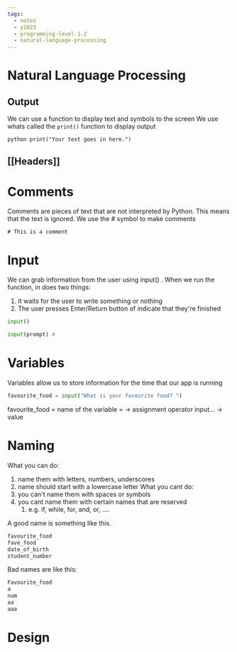 ```yaml
---
tags:
  - notes
  - y2023
  - programming-level-1-2
  - natural-language-processing
---
```

# Natural Language Processing

## Output
We can use a function to display text and symbols to the screen
We use whats called the `print()` function to display output

``python
print("Your text goes in here.")
``
## [[Headers]]

# Comments
Comments are pieces of text that are not interpreted by Python.
This means that the text is ignored.
We use the # symbol to make comments
```
# This is a comment
```
# Input 
We can grab information from the user using input() . 
When we run the function, in does two things:
1. It waits for the user to write something or nothing
2. The user presses Enter/Return button of indicate that they're finished
```python
input()

input(prompt) #
```

# Variables
Variables allow us to store information for the time that our app is running

~~~python
favourite_food = input("What is your favourite food? ")
~~~
favourite_food = name of the variable
= -> assignment operator
input... -> value

# Naming

What you can do:
1. name them with letters, numbers, underscores
2. name should start with a lowercase letter 
What you cant do:
1. you can't name them with spaces or symbols
2. you cant name them with certain names that are reserved
	1.  e.g. if, while, for, and, or, ....

A good name is something like this.
~~~python
favourite_food
fave_food 
date_of_birth
student_number
~~~

Bad names are like this:
~~~python
Favourite_food
a
num
aa
aaa
~~~

# Design
